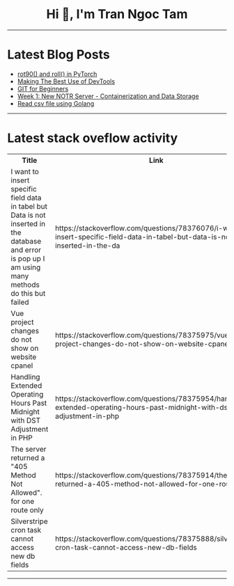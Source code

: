 <h1 align="center">Hi 👋, I'm Tran Ngoc Tam</h1>

---

# Latest Blog Posts 
<!-- BLOG-POST-LIST:START -->
- [rot90&lpar;&rpar; and roll&lpar;&rpar; in PyTorch](https://dev.to/hyperkai/rot90-and-roll-in-pytorch-cpl)
- [Making The Best Use of DevTools](https://dev.to/christopherchhim/making-the-best-use-of-devtools-181m)
- [GIT for Beginners](https://dev.to/nerdflash28/git-for-beginners-2hb9)
- [Week 1: New NOTR Server - Containerization and Data Storage](https://dev.to/aldoportillo/week-1-new-notr-server-containerization-and-data-storage-3n72)
- [Read csv file using Golang](https://dev.to/santoshanand/read-csv-file-using-golang-2a7m)
<!-- BLOG-POST-LIST:END -->

---

# Latest stack oveflow activity
<table>
  <tr><th>Title</th><th>Link</th></tr>
  <!-- STACKOVERFLOW:START --><tr><td>I want to insert specific field data in tabel but Data is not inserted in the database and error is pop up I am using many methods do this but failed</td><td>https://stackoverflow.com/questions/78376076/i-want-to-insert-specific-field-data-in-tabel-but-data-is-not-inserted-in-the-da</td></tr><tr><td>Vue project changes do not show on website cpanel</td><td>https://stackoverflow.com/questions/78375975/vue-project-changes-do-not-show-on-website-cpanel</td></tr><tr><td>Handling Extended Operating Hours Past Midnight with DST Adjustment in PHP</td><td>https://stackoverflow.com/questions/78375954/handling-extended-operating-hours-past-midnight-with-dst-adjustment-in-php</td></tr><tr><td>The server returned a &quot;405 Method Not Allowed&quot;. for one route only</td><td>https://stackoverflow.com/questions/78375914/the-server-returned-a-405-method-not-allowed-for-one-route-only</td></tr><tr><td>Silverstripe cron task cannot access new db fields</td><td>https://stackoverflow.com/questions/78375888/silverstripe-cron-task-cannot-access-new-db-fields</td></tr><!-- STACKOVERFLOW:END -->
</table>

---


